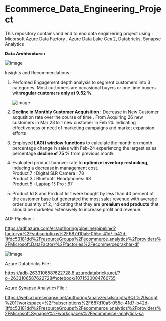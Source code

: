 # Ecommerce_Data_Engineering_Project
This repository contains and end to end data engineering project using : Micorsoft Azure Data Factory , Azure Data Lake Gen 2, Databricks, Synapse Analytics 


**Data Architecture :**

![image](https://github.com/user-attachments/assets/1ccb60b6-6989-494e-96d8-3df596dec695)


Insights and Recommendations : 

1) Perfomed Engagement depth analysis to segment customers into 3 categories. Most customers are occasional buyers or one time buyers with**regular customers only at 9.52 %**.<br />



    ![image](https://github.com/user-attachments/assets/c1c22ce4-3b35-418d-a353-3adf5cfd3b88)<br />

    


3) **Decline in Monthly Customer Acquisition** : Decrease in New Customer acqusition rate over the course of time . From Acquiring 26 new customers in Mar 23 to 1 new customer in Feb 24. Indicating effectiveness or need of marketing campaigns and market expansion efforts<br />
   
4) Employed **LAG() window functions** to calculate the month on month percentage change in sales with  Feb-24 experiencng the largest sales percentage **decline of 75 %** from previous month.<br />
   
5) Evaluated product turnover rate to **optimize inventory restocking**, inducing a decrease in management cost.<br />
       Product 7 : Digital SLR Camera : 78<br />
       Product 3 : Bluetooth Headphones: 68<br />
       Product 5 : Laptop 15 Pro : 67<br />
   
6) Product Id 8 and Product Id 1 were bought by less than 40 percent of the customer base but generated the most sales revenue with average order quantity of 2, Indicating that they are **premium end products** that should be marketed extensively to increase profit and revenue.<br />
   

    
ADF Pipeline :<br />

https://adf.azure.com/en/authoring/pipeline/pipeline1?factory=%2Fsubscriptions%2F687d10a5-055c-41d7-b42d-1ffdc53181dd%2FresourceGroups%2Fecommerce_analytics%2Fproviders%2FMicrosoft.DataFactory%2Ffactories%2Fecommerceprakhar-df

![image](https://github.com/user-attachments/assets/473d6930-5ac5-4da0-8a6a-88d2fd050147)



Azure Databricks File :<br />

https://adb-2633106587622728.8.azuredatabricks.net/?o=2633106587622728#notebook/1071530084760765




Azure Synapse Analytics File :<br />

https://web.azuresynapse.net/authoring/analyze/sqlscripts/SQL%20script%201?workspace=%2Fsubscriptions%2F687d10a5-055c-41d7-b42d-1ffdc53181dd%2FresourceGroups%2Fecommerce_analytics%2Fproviders%2FMicrosoft.Synapse%2Fworkspaces%2Fecommerce-analytics-sa
